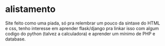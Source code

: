 # alistamento
Site feito como uma piada, só pra relembrar um pouco da sintaxe do HTML e css, tenho interesse em aprender flask/django pra linkar isso com algum codigo do python (talvez a calculadora) e aprender um mínimo de PHP e database.
